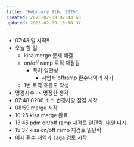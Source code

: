 ```yaml
---
title: "February 9th, 2025"
created: 2025-02-09 07:43:48
updated: 2025-02-09 15:38:37
---
```

  * 07:43 일 시작!!
  * 오늘 할 일
    * kisa merge 문제 해결
    * on/off ramp 로직 재점검
      * 특히 일관성
        * 사업자 offramp 환수내역과 사가
    * 1번 로직 흐름도 작성
  * 명경지수 -> 명징한 생각
  * 07:48 0206 소스 변경사항 점검 시작
  * 08:59 merge 시작
  * 10:25 kisa merge 완료.
  * 13:45 pdm on/off ramp 재검토 일단락. 내일 다시.
  * 15:37 kisa on/off ramp 재검토 일단락
  * 이제 환수 내역과 saga 검토 시작

